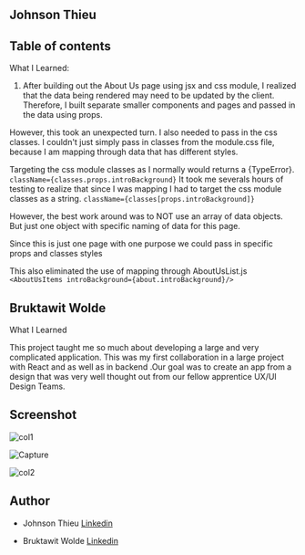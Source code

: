 ## Johnson Thieu

## Table of contents


What I Learned:

1. After building out the About Us page using jsx and css module, I realized that the data being rendered may need to be updated by the client. Therefore, I built separate smaller components and pages and passed in the data using props.

However, this took an unexpected turn. I also needed to pass in the css classes. I couldn't just simply pass in classes from the module.css file, because I am mapping through data that has different styles.

Targeting the css module classes as I normally would returns a {TypeError}.  
`className={classes.props.introBackground}`
It took me severals hours of testing to realize that since I was mapping I had to target the css module classes as a string.
`className={classes[props.introBackground]}`

However, the best work around was to NOT use an array of data objects. But just one object with specific naming of data for this page.

Since this is just one page with one purpose we could pass in specific props and classes styles

This also eliminated the use of mapping through AboutUsList.js
`<AboutUsItems introBackground={about.introBackground}/>`

## Bruktawit Wolde

  What I Learned 

This project taught me so much about developing a large and very complicated application. This was my first collaboration in a  large project with React and as well as in backend .Our goal was to create an app from a design that was very well thought out from our fellow apprentice UX/UI Design Teams.

## Screenshot

![col1](https://user-images.githubusercontent.com/93556946/196828020-489b4eba-953c-4d51-8c56-12e62e21b65b.PNG)


![Capture](https://user-images.githubusercontent.com/93556946/196827972-51845721-01db-488b-8093-fb9845dd23a3.PNG)

![col2](https://user-images.githubusercontent.com/93556946/196828000-70f3ce40-1e12-43fc-9478-9523fbdf7edb.PNG)



## Author
  * Johnson Thieu 
     [Linkedin](https://www.linkedin.com/in/johnson-thieu/)
  
  * Bruktawit Wolde
      [Linkedin](https://www.linkedin.com/in/bruktawit-wolde-588131219/)
